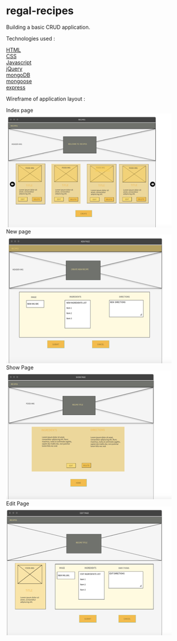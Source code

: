 # regal-recipes

Building a basic CRUD application.

Technologies used : 

[HTML](https://developer.mozilla.org/en-US/docs/Web/HTML)<br>
[CSS](https://developer.mozilla.org/en-US/docs/Web/CSS)<br>
[Javascript](https://developer.mozilla.org/en-US/docs/Web/JavaScript)<br>
[jQuery](https://jquery.com/)<br>
[mongoDB](https://www.mongodb.com/)<br>
[mongoose](https://mongoosejs.com/)<br>
[express](https://expressjs.com/)<br>

Wireframe of application layout :

Index page<br>
<img src="./public/css/img/indexSketch.png" width='450px'><br>
New page<br>
<img src="./public/css/img/newPageSketch.png" width='450px' height='350px'><br>
Show Page<br>
<img src="./public/css/img/showPageSketch.png" width='450px' height='350px'><br>
Edit Page<br>
<img src="./public/css/img/editPageSketch.png" width='450px' height='350px'><br>
